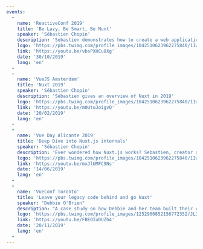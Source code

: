 ```yaml
---
events:
  -
    name: 'ReactiveConf 2019'
    title: 'Be Lazy, Be Smart, Be Nuxt'
    speaker: 'Sébastien Chopin'
    description: 'Sebastien demonstrates how to create a web application quickly by using Nuxt.js and explaining how it works under the hood. Giving you confidence for your next Vue applications.'
    logo: 'https://pbs.twimg.com/profile_images/1042510623962275840/1Iw_Mvud_400x400.jpg'
    link: 'https://youtu.be/vbsPXHCu8Xg'
    date: '30/10/2019'
    lang: 'en'
  -
  -
    name: 'VueJS Amsterdam'
    title: 'Nuxt 2019'
    speaker: 'Sébastien Chopin'
    description: 'Sébastien gives an overview of Nuxt in 2019'
    logo: 'https://pbs.twimg.com/profile_images/1042510623962275840/1Iw_Mvud_400x400.jpg'
    link: 'https://youtu.be/m0UtuJoigvQ'
    date: '20/02/2019'
    lang: 'en'
  -
  -
    name: 'Vue Day Alicante 2019'
    title: 'Deep Dive into Nuxt.js internals'
    speaker: 'Sébastien Chopin'
    description: 'Ever wondered how Nuxt.js works? Sebastien, creator of Nuxt.js will explain how the framework works internally. Giving you the knowledge to enjoy the full power of Nuxt and its module ecosystem.'
    logo: 'https://pbs.twimg.com/profile_images/1042510623962275840/1Iw_Mvud_400x400.jpg'
    link: 'https://youtu.be/mxJlUMFC9Ns'
    date: '14/06/2019'
    lang: 'en'
  -
  -
    name: 'VueConf Toronto'
    title: 'Leave your legacy code behind and go Nuxt'
    speaker: "Debbie O'Brien"
    description: "A case study on how Debbie and her team built their client's site, what they used and how they made it as performant as possible and were able to deliver better results to their clients and how now they have left the legacy code behind and have fully gone Nuxt."
    logo: 'https://pbs.twimg.com/profile_images/1252900852156772352/JLIVJ-TC_400x400.jpg'
    link: 'https://youtu.be/FBEOIuDUZh4'
    date: '20/11/2019'
    lang: 'en'
  -
---
```

